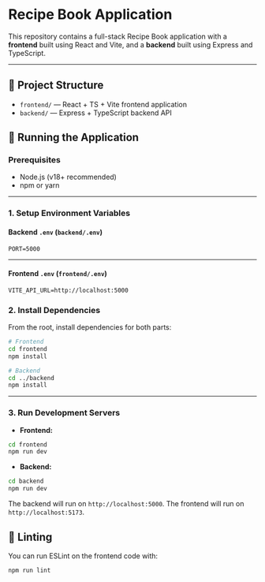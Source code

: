 

# Recipe Book Application

This repository contains a full-stack Recipe Book application with a **frontend** built using React and Vite, and a **backend** built using Express and TypeScript.

---

## 📂 Project Structure

- `frontend/` — React + TS + Vite frontend application
- `backend/` — Express + TypeScript backend API



## 🚀 Running the Application

### Prerequisites
- Node.js (v18+ recommended)
- npm or yarn

---

### 1. Setup Environment Variables


#### Backend `.env` (`backend/.env`)

```env
PORT=5000
```

---

#### Frontend `.env` (`frontend/.env`)
```env
VITE_API_URL=http://localhost:5000
```

### 2. Install Dependencies

From the root, install dependencies for both parts:

```bash
# Frontend
cd frontend
npm install

# Backend
cd ../backend
npm install
```

---

### 3. Run Development Servers


* **Frontend:**

```bash
cd frontend
npm run dev
```

* **Backend:**

```bash
cd backend
npm run dev
```

The backend will run on `http://localhost:5000`.
The frontend will run on `http://localhost:5173`.




## 🧹 Linting

You can run ESLint on the frontend code with:

```bash
npm run lint
```


